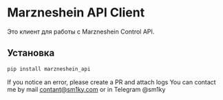 # Marzneshein API Client

Это клиент для работы с Marzneshein Control API.

## Установка

```bash
pip install marzneshein_api
```

If you notice an error, please create a PR and attach logs
You can contact me by mail contant@sm1ky.com or in Telegram @sm1ky